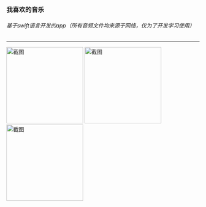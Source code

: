 ###  我喜欢的音乐

###### 基于swift语言开发的app（所有音频文件均来源于网络，仅为了开发学习使用）

*****
<p align="left">
  <img src="https://github.com/sxm5220/SyMusic/blob/master/MyZone/appShow/show_01.PNG" width="200" alt="截图" />
  <img src="https://github.com/sxm5220/SyMusic/blob/master/MyZone/appShow/show_02.PNG" width="200" alt="截图" />
  <img src="https://github.com/sxm5220/SyMusic/blob/master/MyZone/appShow/show_03.PNG" width="200" alt="截图" />
</p>
